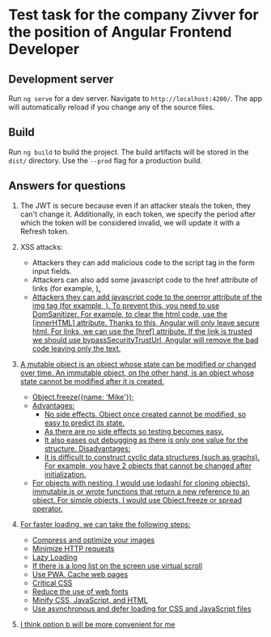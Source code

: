 # Test task for the company Zivver for the position of Angular Frontend Developer

## Development server

Run `ng serve` for a dev server. Navigate to `http://localhost:4200/`. The app will automatically reload if you change any of the source files.

## Build

Run `ng build` to build the project. The build artifacts will be stored in the `dist/` directory. Use the `--prod` flag for a production build.

## Answers for questions

1. The JWT is secure because even if an attacker steals the token, they can't change it. Additionally, in each token, we specify the period after which the token will be considered invalid, we will update it with a Refresh token.

2. XSS attacks: 
	- Attackers they can add malicious code to the script tag in the form input fields. 
	- Attackers can also add some javascript code to the href attribute of links (for example, <a href="javascript:...">).
	- Attackers they can add javascript code to the onerror attribute of the img tag (for example, <img onerror="...">).
	To prevent this, you need to use DomSanitizer. For example, to clear the html code, use the [innerHTML] attribute. Thanks to this, Angular will only leave secure html. For links, we can use the [href] attribute. If the link is trusted we should use bypassSecurityTrustUrl, Angular will remove the bad code leaving only the text.
	
3. A mutable object is an object whose state can be modified or changed over time. An immutable object, on the other hand, is an object whose state cannot be modified after it is created.
	 - Object.freeze({name: 'Mike'});
	 - Advantages:
		- No side effects. Object once created cannot be modified, so easy to predict its state.
		- As there are no side effects so testing becomes easy.
		- It also eases out debugging as there is only one value for the structure.
	   Disadvantages:
		- It is difficult to construct cyclic data structures (such as graphs). For example, you have 2 objects that cannot be changed after initialization.
	 - For objects with nesting, I would use lodash( for cloning objects), immutable.js or wrote functions that return a new reference to an object. For simple objects, I would use Object.freeze or spread operator.
	
4. For faster loading, we can take the following steps:
	- Compress and optimize your images 
	- Minimize HTTP requests
	- Lazy Loading
	- If there is a long list on the screen use virtual scroll
	- Use PWA. Cache web pages
	- Critical CSS
	- Reduce the use of web fonts
	- Minify CSS, JavaScript, and HTML
	- Use asynchronous and defer loading for CSS and JavaScript files
	
5. I think option b will be more convenient for me
